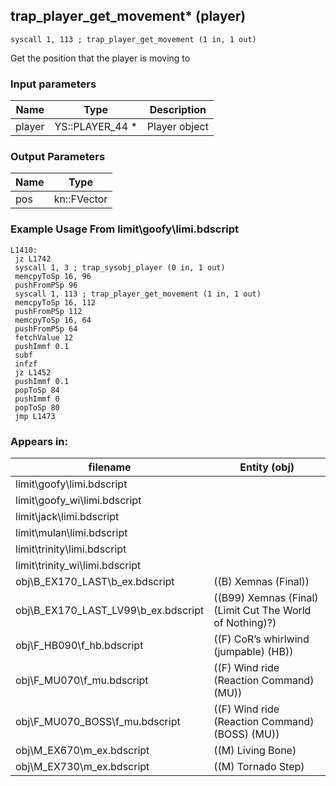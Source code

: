 ## trap_player_get_movement* (player)

`syscall 1, 113 ; trap_player_get_movement (1 in, 1 out)`

Get the position that the player is moving to

### Input parameters
| Name | Type | Description
|------|------|------------
| player   | YS::PLAYER_44 *   | Player object


### Output Parameters
| Name | Type
|------|-----
| pos   |  kn::FVector   
### Example Usage From limit\goofy\limi.bdscript
```plaintext
L1410:
 jz L1742
 syscall 1, 3 ; trap_sysobj_player (0 in, 1 out)
 memcpyToSp 16, 96
 pushFromPSp 96
 syscall 1, 113 ; trap_player_get_movement (1 in, 1 out)
 memcpyToSp 16, 112
 pushFromPSp 112
 memcpyToSp 16, 64
 pushFromPSp 64
 fetchValue 12
 pushImmf 0.1
 subf 
 infzf 
 jz L1452
 pushImmf 0.1
 popToSp 84
 pushImmf 0
 popToSp 80
 jmp L1473
```


### Appears in:
| filename | Entity (obj)
|----------|-------------
| limit\goofy\limi.bdscript       |           
| limit\goofy_wi\limi.bdscript       |           
| limit\jack\limi.bdscript       |           
| limit\mulan\limi.bdscript       |           
| limit\trinity\limi.bdscript       |           
| limit\trinity_wi\limi.bdscript       |           
| obj\B_EX170_LAST\b_ex.bdscript       | ((B) Xemnas (Final))          
| obj\B_EX170_LAST_LV99\b_ex.bdscript       | ((B99) Xemnas (Final) (Limit Cut The World of Nothing)?)          
| obj\F_HB090\f_hb.bdscript       | ((F) CoR’s whirlwind (jumpable) (HB))          
| obj\F_MU070\f_mu.bdscript       | ((F) Wind ride (Reaction Command) (MU))          
| obj\F_MU070_BOSS\f_mu.bdscript       | ((F) Wind ride (Reaction Command) (BOSS) (MU))          
| obj\M_EX670\m_ex.bdscript       | ((M) Living Bone)          
| obj\M_EX730\m_ex.bdscript       | ((M) Tornado Step)          



